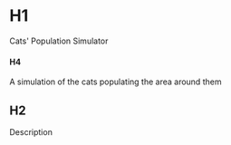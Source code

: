 # H1
Cats' Population Simulator
#### H4
A simulation of the cats populating the area around them

## H2
Description
